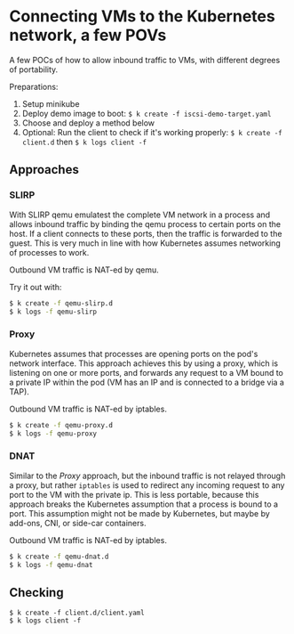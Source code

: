 # Connecting VMs to the Kubernetes network, a few POVs

A few POCs of how to allow inbound traffic to VMs, with different degrees
of portability.

Preparations:

1. Setup minikube
2. Deploy demo image to boot: 
   `$ k create -f iscsi-demo-target.yaml`
3. Choose and deploy a method below
4. Optional: Run the client to check if it's working properly:
   `$ k create -f client.d` then `$ k logs client -f`

## Approaches

### SLIRP

With SLIRP qemu emulatest the complete VM network in a process and allows
inbound traffic by binding the qemu process to certain ports on the host.
If a client connects to these ports, then the traffic is forwarded to the
guest.
This is very much in line with how Kubernetes assumes networking of processes
to work.

Outbound VM traffic is NAT-ed by qemu.

Try it out with:

```bash
$ k create -f qemu-slirp.d
$ k logs -f qemu-slirp
```

### Proxy

Kubernetes assumes that processes are opening ports on the pod's network
interface. This approach achieves this by using a proxy, which is listening
on one or more ports, and forwards any request to a VM bound to a private IP
within the pod (VM has an IP and is connected to a bridge via a TAP).

Outbound VM traffic is NAT-ed by iptables.

```bash
$ k create -f qemu-proxy.d
$ k logs -f qemu-proxy
```

### DNAT

Similar to the _Proxy_ approach, but the inbound traffic is not relayed through
a proxy, but rather `iptables` is used to redirect any incoming request to any
port to the VM with the private ip.
This is less portable, because this approach breaks the Kubernetes assumption
that a process is bound to a port. This assumption might not be made by
Kubernetes, but maybe by add-ons, CNI, or side-car containers.

Outbound VM traffic is NAT-ed by iptables.

```bash
$ k create -f qemu-dnat.d
$ k logs -f qemu-dnat
```

## Checking

```
$ k create -f client.d/client.yaml
$ k logs client -f
```
